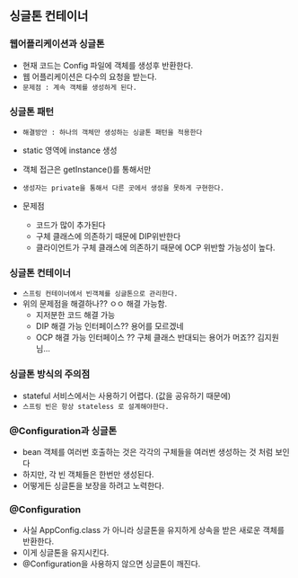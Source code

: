 ## 싱글톤 컨테이너

### 웹어플리케이션과 싱글톤

- 현재 코드는 Config 파일에 객체를 생성후 반환한다.
- 웹 어플리케이션은 다수의 요청을 받는다.
- ` 문제점 : 계속 객체를 생성하게 된다. ` 

### 싱글톤 패턴
- `해결방안 : 하나의 객체만 생성하는 싱글톤 패턴을 적용한다`
- static 영역에 instance 생성
- 객체 접근은 getInstance()를 통해서만
- `생성자는 private을 통해서 다른 곳에서 생성을 못하게 구현한다.`

- 문제점
    - 코드가 많이 추가된다
    - 구체 클래스에 의존하기 때문에 DIP위반한다
    - 클라이언트가 구체 클래스에 의존하기 때문에 OCP 위반할 가능성이 높다.
### 싱글톤 컨테이너
- `스프링 컨테이너에서 빈객체를 싱글톤으로 관리한다.`
- 위의 문제점을 해결하나?? ㅇㅇ 해결 가능함.
    - 지저분한 코드 해결 가능
    - DIP 해결 가능 인터페이스?? 용어를 모르겠네
    - OCP 해결 가능 인터페이스 ?? 구체 클래스 반대되는 용어가 머죠?? 김지원님...

### 싱글톤 방식의 주의점
- stateful 서비스에서는 사용하기 어렵다. (값을 공유하기 때문에)
- `스프링 빈은 항상 stateless 로 설계해야한다.` 

### @Configuration과 싱글톤
- bean 객체를 여러번 호출하는 것은 각각의 구체들을 여러번 생성하는 것 처럼 보인다
- 하지만, 각 빈 객체들은 한번만 생성된다.
- 어떻게든 싱글톤을 보장을 하려고 노력한다.

### @Configuration
- 사실 AppConfig.class 가 아니라
    싱글톤을 유지하게 상속을 받은 새로운 객체를 반환한다.
- 이게 싱글톤을 유지시킨다.
- @Configuration을 사용하지 않으면 싱글톤이 깨진다.
